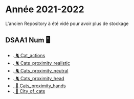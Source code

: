 # Année 2021-2022

L'ancien Repository à été vidé pour avoir plus de stockage

## DSAA1 Num 🖥️


* .[ 🐈 Cat_actions](https://zuomarage.github.io/chats/cat_actions.html) 
* .[ 🐈 Cats_proximity_realistic](https://zuomarage.github.io/chats/cats_proximity_realistic.html)
* .[ 🐈 Cats_proximity_neutral](https://zuomarage.github.io/chats/cats_proximity.html) 
* .[ 🐈 Cats_proximity_head](https://zuomarage.github.io/chats/cats_proximity_head.html)
* .[ 👐 Cats_proximity_hands](https://zuomarage.github.io/chats/cats_proximity_hands.html)
* .[ 🏢 City_of_cats](https://zuomarage.github.io/chats/city_of_cats.html)
